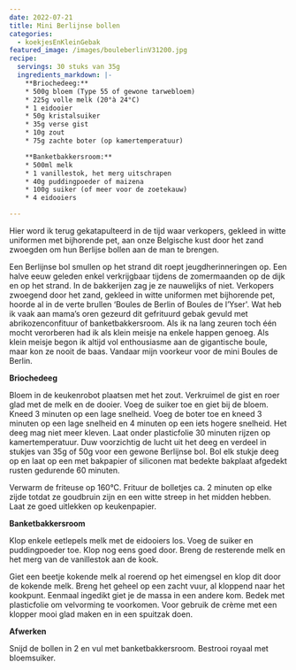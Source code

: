 ```yaml
---
date: 2022-07-21
title: Mini Berlijnse bollen
categories:
  - koekjesEnKleinGebak
featured_image: /images/bouleberlinV31200.jpg
recipe:
  servings: 30 stuks van 35g
  ingredients_markdown: |-
    **Briochedeeg:**
    * 500g bloem (Type 55 of gewone tarwebloem)    * 225g volle melk (20°à 24°C)    * 1 eidooier    * 50g kristalsuiker    * 35g verse gist    * 10g zout    * 75g zachte boter (op kamertemperatuur)
    **Banketbakkersroom:**
    * 500ml melk
    * 1 vanillestok, het merg uitschrapen
    * 40g puddingpoeder of maizena
    * 100g suiker (of meer voor de zoetekauw)
    * 4 eidooiers 

---
```

Hier word ik terug gekatapulteerd in de tijd waar verkopers, gekleed in witte uniformen met bijhorende pet, aan onze Belgische kust door het zand zwoegden om hun Berlijse bollen aan de man te brengen.

Een Berlijnse bol smullen op het strand dit roept jeugdherinneringen op.
Een halve eeuw geleden enkel verkrijgbaar tijdens de zomermaanden op de dijk en op het strand. In de bakkerijen zag je ze nauwelijks of niet.
Verkopers zwoegend door het zand, gekleed in witte uniformen met bijhorende pet, hoorde al in de verte brullen ‘Boules de Berlin of Boules de l’Yser'. 
Wat heb ik vaak aan mama’s oren gezeurd dit gefrituurd gebak gevuld met abrikozenconfituur of banketbakkersroom. 
Als ik na lang zeuren toch één mocht verorberen had ik als klein meisje na enkele happen genoeg.
Als klein meisje begon ik altijd vol enthousiasme aan de gigantische boule, maar kon ze nooit de baas. 
Vandaar mijn voorkeur voor de mini Boules de Berlin.

<!--more-->

**Briochedeeg**

Bloem in de keukenrobot plaatsen met het zout. Verkruimel de gist en roer glad met de melk en de dooier. Voeg de suiker toe en giet bij de bloem.Kneed 3 minuten op een lage snelheid.Voeg de boter toe en kneed 3 minuten op een lage snelheid en 4 minuten op een iets hogere snelheid. Het deeg mag niet meer kleven.Laat onder plasticfolie 30 minuten rijzen op kamertemperatuur.
Duw voorzichtig de lucht uit het deeg en verdeel in stukjes van 35g of 50g voor een gewone  Berlijnse bol.
Bol elk stukje deeg op en laat op een met bakpapier of siliconen mat bedekte bakplaat afgedekt rusten gedurende 60 minuten.

Verwarm de friteuse op 160°C.
Frituur de bolletjes ca. 2 minuten op elke zijde totdat ze goudbruin zijn en een witte streep in het midden hebben.
Laat ze goed uitlekken op keukenpapier.

**Banketbakkersroom**

Klop enkele eetlepels melk met de eidooiers los. Voeg de suiker en puddingpoeder toe. Klop nog eens goed door.
Breng de resterende melk en het merg van de vanillestok aan de kook.

Giet een beetje kokende melk al roerend op het eimengsel en klop dit door de kokende melk. Breng het geheel op een zacht vuur, al kloppend naar het kookpunt.
Eenmaal ingedikt giet je de massa in een andere kom.
Bedek met plasticfolie om velvorming te voorkomen.
Voor gebruik de crème met een klopper mooi glad maken en in een spuitzak doen.

**Afwerken**

Snijd de bollen in 2 en vul met banketbakkersroom.
Bestrooi royaal met bloemsuiker.






